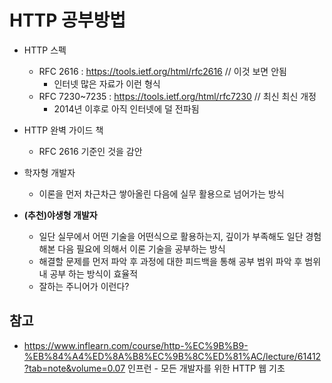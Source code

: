 # HTTP 공부방법
 - HTTP 스펙
   - RFC 2616 : https://tools.ietf.org/html/rfc2616 // 이것 보면 안됨
     - 인터넷 많은 자료가 이런 형식
   - RFC 7230~7235 : https://tools.ietf.org/html/rfc7230 // 최신 최신 개정
     - 2014년 이후로 아직 인터넷에 덜 전파됨

 - HTTP 완벽 가이드 책
   - RFC 2616 기준인 것을 감안

 - 학자형 개발자
   - 이론을 먼저 차근차근 쌓아올린 다음에 실무 활용으로 넘어가는 방식
 - **(추천)야생형 개발자**
   - 일단 실무에서 어떤 기술을 어떤식으로 활용하는지, 깊이가 부족해도 일단 경험해본 다음 필요에 의해서 이론 기술을 공부하는 방식
   - 해결할 문제를 먼저 파악 후 과정에 대한 피드백을 통해 공부 범위 파악 후 범위 내 공부 하는 방식이 효율적
   - 잘하는 주니어가 이런다?

 ## 참고
  - https://www.inflearn.com/course/http-%EC%9B%B9-%EB%84%A4%ED%8A%B8%EC%9B%8C%ED%81%AC/lecture/61412?tab=note&volume=0.07 인프런 - 모든 개발자를 위한 HTTP 웹 기초 